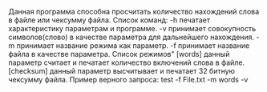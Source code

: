 Данная программа способна просчитать количество нахождений слова в файле или чексумму файла.
Список команд:
-h    печатает характеристику параметрам и программе.
-v    принимает совокупность символов(слово) в качестве параметра для дальнейшего нахождения.
-m    принимает название режима как параметр.
-f    принимает название файла в качестве параметра.
Список режимов"
[words]     данный параметр считает и печатает количество включений слова в файле.
[checksum]  данный параметр высчитывает и печатает 32 битную чексумму файла.
Пример верного запроса: test -f File.txt -m words -v
